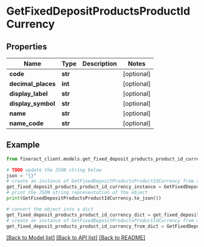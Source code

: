 # GetFixedDepositProductsProductIdCurrency


## Properties

Name | Type | Description | Notes
------------ | ------------- | ------------- | -------------
**code** | **str** |  | [optional] 
**decimal_places** | **int** |  | [optional] 
**display_label** | **str** |  | [optional] 
**display_symbol** | **str** |  | [optional] 
**name** | **str** |  | [optional] 
**name_code** | **str** |  | [optional] 

## Example

```python
from fineract_client.models.get_fixed_deposit_products_product_id_currency import GetFixedDepositProductsProductIdCurrency

# TODO update the JSON string below
json = "{}"
# create an instance of GetFixedDepositProductsProductIdCurrency from a JSON string
get_fixed_deposit_products_product_id_currency_instance = GetFixedDepositProductsProductIdCurrency.from_json(json)
# print the JSON string representation of the object
print(GetFixedDepositProductsProductIdCurrency.to_json())

# convert the object into a dict
get_fixed_deposit_products_product_id_currency_dict = get_fixed_deposit_products_product_id_currency_instance.to_dict()
# create an instance of GetFixedDepositProductsProductIdCurrency from a dict
get_fixed_deposit_products_product_id_currency_from_dict = GetFixedDepositProductsProductIdCurrency.from_dict(get_fixed_deposit_products_product_id_currency_dict)
```
[[Back to Model list]](../README.md#documentation-for-models) [[Back to API list]](../README.md#documentation-for-api-endpoints) [[Back to README]](../README.md)


